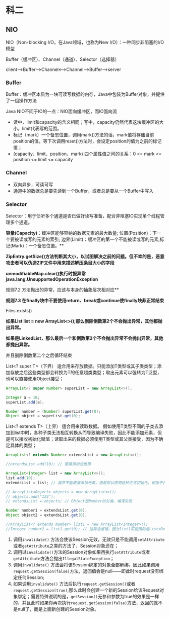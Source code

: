 # 科二

## NIO

NIO（Non-blocking I/O，在Java领域，也称为New I/O）：一种同步非阻塞的I/O模型

Buffer（缓冲区）、Channel（通道）、Selector（选择器） 

client-->Buffer-->Channel<-->Channel-->Buffer-->server

### Buffer

Buffer：缓冲区本质为一块可读写数据的内存，Java中包装为Buffer对象，并提供了一组操作方法

Java NIO不同于IO的一点：NIO面向缓冲区，而IO面向流

- 读中，limit和capacity的含义相同；写中，capacity仍然代表这块缓冲区的大小，limit代表写的范围。 
- 标记（mark）一个备忘位置，调用mark()方法的话，mark值将存储当前position的值，等下次调用reset()方法时，会设定position的值为之前的标记值； 
- (capacity、limit、position、mark) 四个属性值之间的关系：0 <= mark <= position <= limit <= capacity

### Channel

- 双向异步，可读可写
- 通道中的数据总是要先读到一个Buffer，或者总是要从一个Buffer中写入

### Selector

Selector：用于侦听多个通道是否已做好读写准备，配合非阻塞IO实现单个线程管理多个通道。


























**容量(Capacity)**：缓冲区能够容纳的数据元素的最大数量; 位置(Position)：下一个要被读或写的元素的索引; 边界(Limit)：缓冲区的第一个不能被读或写的元素;标记(Mark)：一个备忘位置。** 



**ZipEntry.getSize()方法判断其大小，以试图解决之前的问题。但不幸的是，恶意攻击者可以伪造ZIP文件中用来描述解压条目大小的字段** 



**unmodifiableMap.clear()执行时报异常java.lang.UnsupportedOperationException**



规则7.2 方法抛出的异常，应该与本身的抽象层次相对应**

**规则7.3 在****ﬁ****nally****块中不要使用return、break或continue使****ﬁ****nally****块非正常结束**





Files.exists()



**如果List<String> list = new ArrayList<>();那么删除倒数第2个不会抛出异常，其他都抛出异常。**

**如果是LinkedList，那么最后一个和倒数第2个不会抛出异常不会抛出异常，其他都抛出异常。**

并且删除倒数第二个之后循环结束



List<? super T>（下界） 适合用来存放数据。只能添加T类型或其子类类型；添加存放之后这些类型都会转换为T的任意超类类型；取出元素可以强转为T泛型，也可以直接使用Object接受；

```java
ArrayList<? super Number> superList = new ArrayList<>();

Integer a = 10;
superList.add(a);

Number number = (Number) superList.get(0);
Object object = superList.get(0);
```



List<? extends T>（上界） 适合用来读取数据。 假如使用T类型不同的子类去添加到list中时，各种子类无法相互转换从而导致编译失败，因此不能添加元素，但是可以接收初始化赋值；读取出来的数据必须使用T类型或其父类接受，因为不确定具体的类型；

```java
ArrayList<? extends Number> extendsList = new ArrayList<>();

//extendsList.add(10); // 直接添加会报错

ArrayList<Integer> list = new ArrayList<>();
list.add(10);
extendsList = list; // 虽然不能直接添加元素，但是可以使用这种方式初始化，相当于将一个容器的东西倒入另一个容器，这种情况只能使用Number的子类作为泛型的集合才能给extendsList赋值，但是使用Number的父类做泛型的集合进行赋值就会报错。

// ArrayList<Object> objects = new ArrayList<>();
// objects.add("123");
// extendsList = objects; // Object是Number的父类，编译失败

Number number1 = extendsList.get(0);
Object object2 = extendsList.get(0);

//ArrayList<? extends Number> list1 = new ArrayList<Integer>();
//Integer number2 = list1.get(0); // 这样会报错，因为list1可能指的是List<Double>
```



1. 调用`invalidate()` 方法会使该Session无效，无效只是不能调用`setAttribute`或者`getAttribute`之类的方法了，Session对象还在；
2. 调用过`invalidate()`方法的Session对象如果再执行`setAttribute`或者`getAttribute`方法会抛出`IllegalStateException`；
3. 调用`invalidate()` 方法会将该Session绑定的对象全部解绑，因此如果调用`request.getSession(false)`方法，返回值会是null——即此时request没有绑定任何Session;
4. 如果调用`invalidate()` 方法后执行`request.getSession()`或者`request.getSession(true)`,那么此时会创建一个新的Session给该Request对象绑定；需要特殊说明的是，`getSession()`无参和参数为true的效果是一样的，并且此时如果你再次执行`request.getSession(false)`方法，返回的就不是null了，而是上面新创建的Session对象。

 









